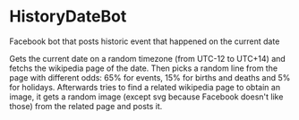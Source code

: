 # HistoryDateBot
Facebook bot that posts historic event that happened on the current date

Gets the current date on a random timezone (from UTC-12 to UTC+14) and fetchs the wikipedia page of the date.
Then picks a random line from the page with different odds: 65% for events, 15% for births and deaths and 5% for holidays.
Afterwards tries to find a related wikipedia page to obtain an image, it gets a random image (except svg because Facebook doesn't like those) from the related page and posts it.
